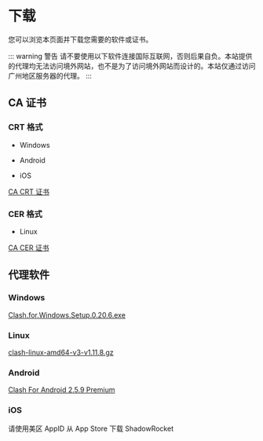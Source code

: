 # 下载

您可以浏览本页面并下载您需要的软件或证书。

::: warning 警告
请不要使用以下软件连接国际互联网，否则后果自负。本站提供的代理均无法访问境外网站，也不是为了访问境外网站而设计的。本站仅通过访问广州地区服务器的代理。
:::

## CA 证书

### CRT 格式

- Windows

- Android

- iOS

[CA CRT 证书](https://download.scut.life/scut.edu.cn_ca.crt)

### CER 格式

- Linux

[CA CER 证书](https://download.scut.life/scut.edu.cn_ca.cer)

## 代理软件

### Windows

[Clash.for.Windows.Setup.0.20.6.exe](https://download.scut.life/Clash.for.Windows.Setup.0.20.6.exe)

### Linux

[clash-linux-amd64-v3-v1.11.8.gz](https://download.scut.life/clash-linux-amd64-v3-v1.11.8.gz)

### Android

[Clash For Android 2.5.9 Premium](https://download.scut.life/cfa-2.5.9-premium-universal-release.apk)

### iOS

请使用美区 AppID 从 App Store 下载 ShadowRocket